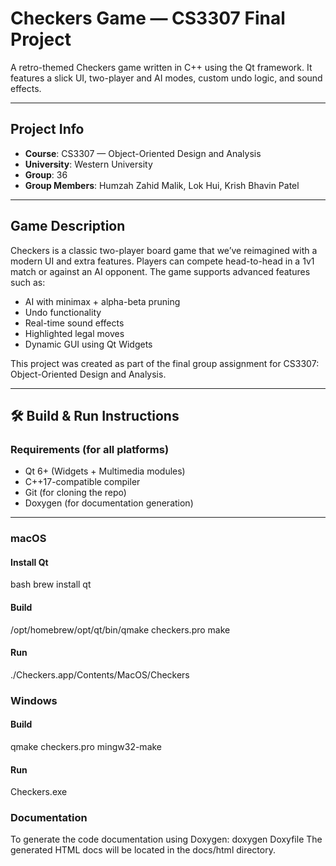 # Checkers Game — CS3307 Final Project

A retro-themed Checkers game written in C++ using the Qt framework. It features a slick UI, two-player and AI modes, custom undo logic, and sound effects.

---

## Project Info

- **Course**: CS3307 — Object-Oriented Design and Analysis
- **University**: Western University
- **Group**: 36  
- **Group Members**: Humzah Zahid Malik, Lok Hui, Krish Bhavin Patel

---

## Game Description

Checkers is a classic two-player board game that we’ve reimagined with a modern UI and extra features. Players can compete head-to-head in a 1v1 match or against an AI opponent. The game supports advanced features such as:
- AI with minimax + alpha-beta pruning
- Undo functionality
- Real-time sound effects
- Highlighted legal moves
- Dynamic GUI using Qt Widgets

This project was created as part of the final group assignment for CS3307: Object-Oriented Design and Analysis.

---

## 🛠️ Build & Run Instructions

### Requirements (for all platforms)
- Qt 6+ (Widgets + Multimedia modules)
- C++17-compatible compiler
- Git (for cloning the repo)
- Doxygen (for documentation generation)

---

### macOS

#### Install Qt
bash
brew install qt

#### Build
/opt/homebrew/opt/qt/bin/qmake checkers.pro
make

#### Run
./Checkers.app/Contents/MacOS/Checkers

### Windows
#### Build
qmake checkers.pro
mingw32-make
#### Run
Checkers.exe

### Documentation
To generate the code documentation using Doxygen:
doxygen Doxyfile
The generated HTML docs will be located in the docs/html directory.
